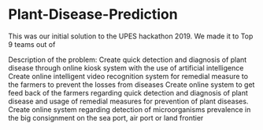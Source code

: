 # Plant-Disease-Prediction

This was our initial solution to the UPES hackathon 2019. We made it to Top 9 teams out of


Description of the problem: Create quick detection and diagnosis of plant disease through online kiosk system with the use of artificial intelligence Create online intelligent video recognition system for remedial measure to the farmers to prevent the losses from diseases Create online system to get feed back of the farmers regarding quick detection and diagnosis of plant disease and usage of remedial measures for prevention of plant diseases. Create online system regarding detection of microorganisms prevalence in the big consignment on the sea port, air port or land frontier
